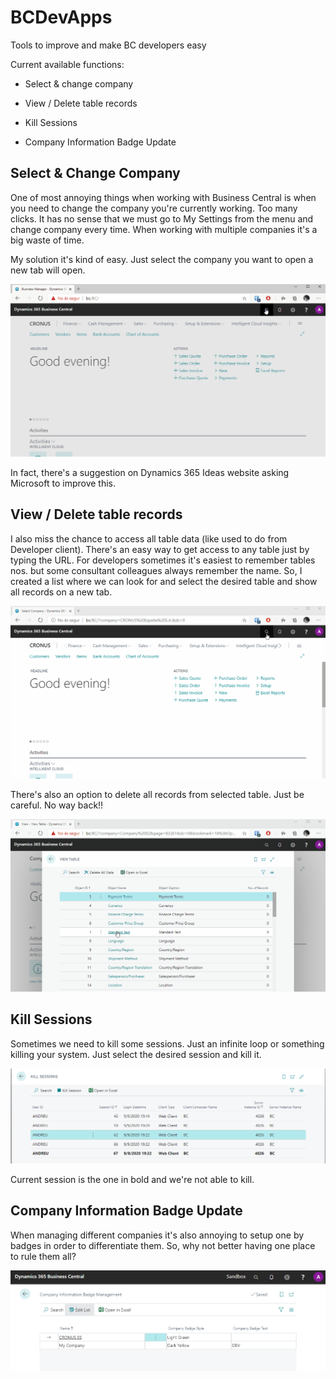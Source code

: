 # BCDevApps

Tools to improve and make BC developers easy

Current available functions:

- Select & change company

- View / Delete table records

- Kill Sessions

- Company Information Badge Update

## Select & Change Company

One of most annoying things when working with Business Central is when you need to change the company you're currently working. Too many clicks. It has no sense that we must go to My Settings from the menu and change company every time. When working with multiple companies it's a big waste of time.

My solution it's kind of easy. Just select the company you want to open a new tab will open.

![Select_Company](/images/SelectCompany.gif)

In fact, there's a suggestion on Dynamics 365 Ideas website asking Microsoft to improve this.

## View / Delete table records

I also miss the chance to access all table data (like used to do from Developer client). There's an easy way to get access to any table just by typing the URL. For developers sometimes it's easiest to remember tables nos. but some consultant colleagues always remember the name. So, I created a list where we can look for and select the desired table and show all records on a new tab.

![View Table Data](/images/TableViewData.gif)

There's also an option to delete all records from selected table. Just be careful. No way back!!

![Delete Table Data](/images/TableDeleteData.gif)

## Kill Sessions

Sometimes we need to kill some sessions. Just an infinite loop or something killing your system. Just select the desired session and kill it.

![KillSession](/images/KillSession.png)

Current session is the one in bold and we're not able to kill.

## Company Information Badge Update

When managing different companies it's also annoying to setup one by badges in order to differentiate them. So, why not better having one place to rule them all?

![CompanyBadge](/images/CompanyBadge.png)
